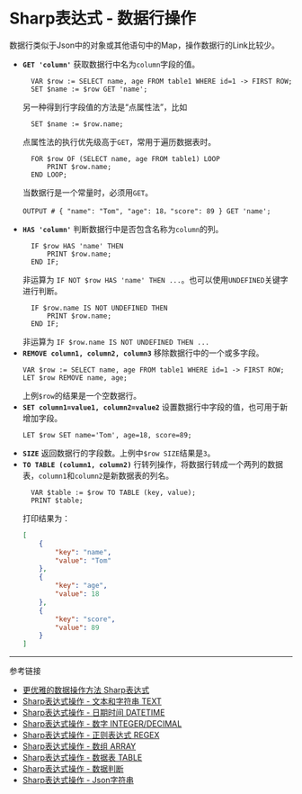 # Sharp表达式 - 数据行操作
数据行类似于Json中的对象或其他语句中的Map，操作数据行的Link比较少。
* **`GET 'column'`** 获取数据行中名为`column`字段的值。
  ```
	VAR $row := SELECT name, age FROM table1 WHERE id=1 -> FIRST ROW;
	SET $name := $row GET 'name';
  ```
    另一种得到行字段值的方法是“点属性法”，比如
  ```
    SET $name := $row.name;
  ```
  点属性法的执行优先级高于`GET`，常用于遍历数据表时。
  ```
    FOR $row OF (SELECT name, age FROM table1) LOOP
        PRINT $row.name;
    END LOOP;
  ```
  当数据行是一个常量时，必须用`GET`。
  ```
  OUTPUT # { "name": "Tom", "age": 18，"score": 89 } GET 'name';
  ```
* **`HAS 'column'`** 判断数据行中是否包含名称为`column`的列。
  ```
    IF $row HAS 'name' THEN
        PRINT $row.name;
    END IF;
  ```
  非运算为 `IF NOT $row HAS 'name' THEN ...`。也可以使用`UNDEFINED`关键字进行判断。
  ```
    IF $row.name IS NOT UNDEFINED THEN
        PRINT $row.name;
    END IF;
  ```
  非运算为 `IF $row.name IS NOT UNDEFINED THEN ...`
* **`REMOVE column1, column2, column3`** 移除数据行中的一个或多字段。
  ```
  VAR $row := SELECT name, age FROM table1 WHERE id=1 -> FIRST ROW;
  LET $row REMOVE name, age;
  ```
  上例`$row`的结果是一个空数据行。
* **`SET column1=value1, column2=value2`** 设置数据行中字段的值，也可用于新增加字段。
  ```
  LET $row SET name='Tom', age=18, score=89;
  ```
* **`SIZE`** 返回数据行的字段数。上例中`$row SIZE`结果是`3`。
* **`TO TABLE (column1, column2)`** 行转列操作，将数据行转成一个两列的数据表，`column1`和`column2`是新数据表的列名。
  ```
    VAR $table := $row TO TABLE (key, value);
    PRINT $table;
  ```
  打印结果为：
  ```json
  [
      {
          "key": "name",
          "value": "Tom"
      },
      {
          "key": "age",
          "value": 18
      },
      {
          "key": "score",
          "value": 89
      }
  ]
  ```

---
参考链接
* [更优雅的数据操作方法 Sharp表达式](/doc/pql/sharp)
* [Sharp表达式操作 - 文本和字符串 TEXT](/doc/pql/sharp-text)
* [Sharp表达式操作 - 日期时间 DATETIME](/doc/pql/sharp-datetime)
* [Sharp表达式操作 - 数字 INTEGER/DECIMAL](/doc/pql/sharp-numeric)
* [Sharp表达式操作 - 正则表达式 REGEX](/doc/pql/sharp-regex)
* [Sharp表达式操作 - 数组 ARRAY](/doc/pql/sharp-array)
* [Sharp表达式操作 - 数据表 TABLE](/doc/pql/sharp-table)
* [Sharp表达式操作 - 数据判断](/doc/pql/sharp-if)
* [Sharp表达式操作 - Json字符串](/doc/pql/sharp-json)